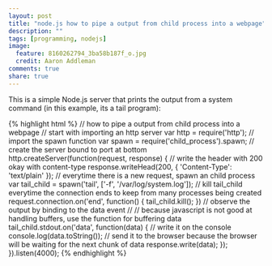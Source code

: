 ```yaml
---
layout: post
title: "node.js how to pipe a output from child process into a webpage"
description: ""
tags: [programming, nodejs]
image:
  feature: 8160262794_3ba58b187f_o.jpg
  credit: Aaron Addleman
comments: true
share: true
---
```



This is a simple Node.js server that prints the output from a system command (in this example, its a tail program):

{% highlight html %}
    // how to pipe a output from child process into a webpage
    // start with importing an http server
    var http = require('http');
    // import the spawn function
    var spawn = require('child_process').spawn;
    // create the server bound to port at bottom
    http.createServer(function(request, response) {
    // write the header with 200 okay with content-type
    response.writeHead(200, {
    'Content-Type': 'text/plain'
    });
    // everytime there is a new request, spawn an child process
    var tail_child = spawn('tail', ['-f', '/var/log/system.log']);
    // kill tail_child everytime the connection ends to keep from many processes being created
    request.connection.on('end', function() {
    tail_child.kill();
    })
    // observe the output by binding to the data event
    //
    // because javascript is not good at handling buffers, use the function for buffering data
    tail_child.stdout.on('data', function(data) {
    // write it on the console
    console.log(data.toString());
    // send it to the browser because the browser will be waiting for the next chunk of data
    response.write(data);
    });
    }).listen(4000);
{% endhighlight %}
